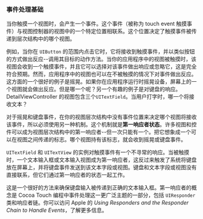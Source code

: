 ### 事件处理基础

当你触摸一个视图时，会产生一个事件。这个事件（被称为 touch event 触摸事件）与视图控制器的视图中的一个特定位置相联系。这个位置决定了触摸事件被传递到层次结构中的哪个视图。

例如，当你在 `UIButton` 的范围内点击它时，它将接收到触摸事件，并以类似按钮的方式做出反应--调用其目标的动作方法。当你的应用程序中的视图被触摸时，该视图会收到一个触摸事件，并且它可以选择对该事件做出响应或忽略它，这是完全符合预期。然而，应用程序中的视图也可以在不被触摸的情况下对事件做出反应。这方面的一个很好的例子是摇晃。如果你在应用程序运行时摇晃设备，屏幕上的一个视图就会做出反应。但是哪一个呢？另一个有趣的例子是对键盘的响应。DetailViewController 的视图包含三个`UITextField`。当用户打字时，哪一个将接收文本？

对于摇晃和键盘事件，在你的视图层次结构中没有事件位置来决定哪个视图将接收该事件，所以必须使用另一种机制。这个机制就是**第一响应者状态**。许多视图和控件可以成为视图层次结构中的第一响应者--但一次只能有一个。把它想象成一个可以在视图之间传递的标志。哪个视图持有该标志，就会收到摇晃或键盘事件。

`UITextField` 和 `UITextView` 的实例对触摸事件有一个不寻常的响应。当被触摸时，一个文本输入框或文本输入视图成为第一响应者，这反过来触发了系统将键盘放在屏幕上，并将键盘事件发送到该文本字段或视图。键盘和文本字段或视图没有直接联系，但它们通过第一响应者的状态一起工作。

这是一个很好的方法来确保键盘输入被传递到正确的文本输入框。第一响应者的概念是 Cocoa Touch 编程中事件处理这一更广泛主题的一部分，包括 `UIResponder` 类和响应者链。你可以访问 Apple 的 *Using Responders and the Responder Chain to Handle Events*，了解更多信息。

